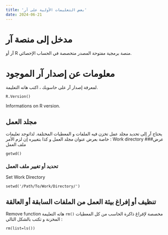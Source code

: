 ```yaml
---
title: 'بعض التعليمات الأولية على آر'
date: 2024-06-21
---
```

# مدخل إلى منصة آر
آر أو R منصة برمجية مفتوحة المصدر متخصصة في الحساب الإحصائي.

# معلومات عن إصدار آر الموجود
لمعرفة إصدار آر على حاسوبك ، اكتب هاته التعليمة.
```
R.Version()
```
Informations on R version.
## مجلد العمل
يحتاج آر إلى تحديد مجلد عمل تخزن فيه الملفات و المعطيات المختلفة. لذاتوجد تعليمات خاصة بعرض عنوان مجلد العمل و كذا بتغييره إن لزم الأمر :
Work directory
###عرض ملف العمل
```
getwd()
```
### تحديد أو تغيير ملف العمل
Set Work Directory
```
setwd('/Path/To/Work/Directory/')
```
## تنظيف أو إفراغ بيئة العمل من الملفات السابقة أو العالقة

Remove function
هاته التعليمة ```rm()``` مخصصة لإفراغ ذاكرة الحاسب من كل المعطيات المخزنة و تكتب بالشكل التالي :

```
rm(list=ls())
```
